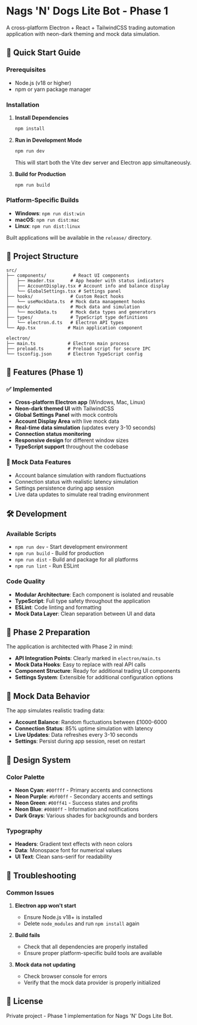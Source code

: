 # Nags 'N' Dogs Lite Bot - Phase 1

A cross-platform Electron + React + TailwindCSS trading automation application with neon-dark theming and mock data simulation.

## 🚀 Quick Start Guide

### Prerequisites
- Node.js (v18 or higher)
- npm or yarn package manager

### Installation

1. **Install Dependencies**
   ```bash
   npm install
   ```

2. **Run in Development Mode**
   ```bash
   npm run dev
   ```
   This will start both the Vite dev server and Electron app simultaneously.

3. **Build for Production**
   ```bash
   npm run build
   ```

### Platform-Specific Builds

- **Windows**: `npm run dist:win`
- **macOS**: `npm run dist:mac`
- **Linux**: `npm run dist:linux`

Built applications will be available in the `release/` directory.

## 📁 Project Structure

```
src/
├── components/          # React UI components
│   ├── Header.tsx      # App header with status indicators
│   ├── AccountDisplay.tsx # Account info and balance display
│   └── GlobalSettings.tsx # Settings panel
├── hooks/              # Custom React hooks
│   └── useMockData.ts  # Mock data management hooks
├── mock/               # Mock data and simulation
│   └── mockData.ts     # Mock data types and generators
├── types/              # TypeScript type definitions
│   └── electron.d.ts   # Electron API types
└── App.tsx            # Main application component

electron/
├── main.ts            # Electron main process
├── preload.ts         # Preload script for secure IPC
└── tsconfig.json      # Electron TypeScript config
```

## 🎨 Features (Phase 1)

### ✅ Implemented
- **Cross-platform Electron app** (Windows, Mac, Linux)
- **Neon-dark themed UI** with TailwindCSS
- **Global Settings Panel** with mock controls
- **Account Display Area** with live mock data
- **Real-time data simulation** (updates every 3-10 seconds)
- **Connection status monitoring**
- **Responsive design** for different window sizes
- **TypeScript support** throughout the codebase

### 🔄 Mock Data Features
- Account balance simulation with random fluctuations
- Connection status with realistic latency simulation
- Settings persistence during app session
- Live data updates to simulate real trading environment

## 🛠️ Development

### Available Scripts
- `npm run dev` - Start development environment
- `npm run build` - Build for production
- `npm run dist` - Build and package for all platforms
- `npm run lint` - Run ESLint

### Code Quality
- **Modular Architecture**: Each component is isolated and reusable
- **TypeScript**: Full type safety throughout the application
- **ESLint**: Code linting and formatting
- **Mock Data Layer**: Clean separation between UI and data

## 🎯 Phase 2 Preparation

The application is architected with Phase 2 in mind:

- **API Integration Points**: Clearly marked in `electron/main.ts`
- **Mock Data Hooks**: Easy to replace with real API calls
- **Component Structure**: Ready for additional trading UI components
- **Settings System**: Extensible for additional configuration options

## 📝 Mock Data Behavior

The app simulates realistic trading data:
- **Account Balance**: Random fluctuations between £1000-6000
- **Connection Status**: 85% uptime simulation with latency
- **Live Updates**: Data refreshes every 3-10 seconds
- **Settings**: Persist during app session, reset on restart

## 🎨 Design System

### Color Palette
- **Neon Cyan**: `#00ffff` - Primary accents and connections
- **Neon Purple**: `#bf00ff` - Secondary accents and settings
- **Neon Green**: `#00ff41` - Success states and profits
- **Neon Blue**: `#0080ff` - Information and notifications
- **Dark Grays**: Various shades for backgrounds and borders

### Typography
- **Headers**: Gradient text effects with neon colors
- **Data**: Monospace font for numerical values
- **UI Text**: Clean sans-serif for readability

## 🔧 Troubleshooting

### Common Issues

1. **Electron app won't start**
   - Ensure Node.js v18+ is installed
   - Delete `node_modules` and run `npm install` again

2. **Build fails**
   - Check that all dependencies are properly installed
   - Ensure proper platform-specific build tools are available

3. **Mock data not updating**
   - Check browser console for errors
   - Verify that the mock data provider is properly initialized

## 📄 License

Private project - Phase 1 implementation for Nags 'N' Dogs Lite Bot.